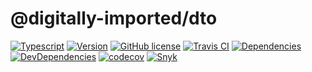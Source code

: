 # @digitally-imported/dto
[![Typescript](https://img.shields.io/badge/%3C%2F%3E-TypeScript-blue.svg?style=flat-square)](https://www.typescriptlang.org/)
[![Version](https://img.shields.io/npm/v/@digitally-imported/dto?style=flat-square)](https://www.npmjs.com/package/@digitally-imported/dto)
[![GitHub license](https://img.shields.io/github/license/pigulla/di?style=flat-square)](https://github.com/pigulla/di/blob/master/LICENSE)
[![Travis CI](https://img.shields.io/travis/com/pigulla/di/master?style=flat-square)](https://travis-ci.com/pigulla/di)
[![Dependencies](https://img.shields.io/david/pigulla/di?style=flat-square&path=packages/dto)](https://david-dm.org/pigulla/di?path=packages%2Fdto)
[![DevDependencies](https://img.shields.io/david/dev/pigulla/di?style=flat-square&path=packages/dto)](https://david-dm.org/dev/pigulla/di?path=packages%2Fdto)
[![codecov](https://codecov.io/gh/pigulla/di/branch/master/graph/badge.svg?flag=dto)](https://codecov.io/gh/pigulla/di/tree/master/packages/dto/src)
[![Snyk](https://snyk.io/test/github/pigulla/di/badge.svg?targetFile=packages/dto/package.json&style=flat-square)](https://snyk.io/test/github/pigulla/di?targetFile=packages%2Fdto%2Fpackage.json&tab=dependencies)
